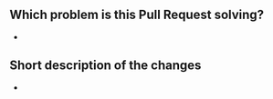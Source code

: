 ﻿<!--
Thank you for contributing to the project! 💜
Please make sure to:
- Chat with us first if this is a big change
  - Open a new issue (or comment on an existing one)
  - We want to make sure you don't spend time implementing something we might have to say No to
- Add unit tests
- Mention any relevant issues in the Pull Request description (e.g. "Fixes #123")
-->

## Which problem is this Pull Request solving?

-

## Short description of the changes

-
